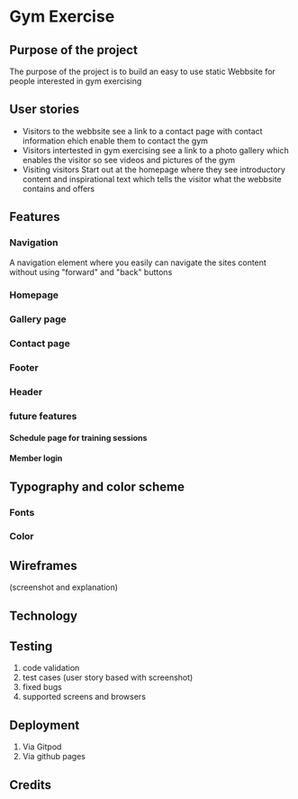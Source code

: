 # Gym Exercise

## Purpose of the project
 The purpose of the project is to build an easy to use static Webbsite for people interested in gym exercising

## User stories

* Visitors to the webbsite see a link to a contact page with contact information ehich enable them to contact the gym
* Visitors intertested in gym exercising see a link to a photo gallery which enables the visitor so see videos and pictures of the gym
* Visiting visitors Start out at the homepage where they see introductory content and inspirational text which tells the visitor what the webbsite contains and offers

## Features

 ### Navigation
 A navigation element where you easily can navigate the sites content without using "forward" and "back" buttons

 ### Homepage

 ### Gallery page 

 ### Contact page

 ### Footer

 ### Header

### future features

#### Schedule page for training sessions

#### Member login

## Typography and color scheme

### Fonts

### Color

## Wireframes

(screenshot and explanation)

## Technology

## Testing

1. code validation
2. test cases (user story based with screenshot)
3. fixed bugs
4. supported screens and browsers

## Deployment

1. Via Gitpod
2. Via github pages

## Credits
